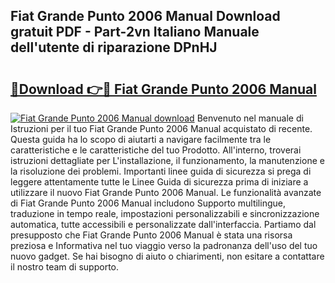 ## Fiat Grande Punto 2006 Manual Download gratuit PDF - Part-2vn Italiano Manuale dell'utente di riparazione DPnHJ

# <h2><a href="http://dfb7inm.blite.top/?on=Fiat+Grande+Punto+2006+Manual">🔗Download 👉🔴 Fiat Grande Punto 2006 Manual</a></h2>

[![Fiat Grande Punto 2006 Manual download](https://i.imgur.com/lujVjoI.png)](http://dfb7inm.blite.top/?on=Fiat+Grande+Punto+2006+Manual)
Benvenuto nel manuale di Istruzioni per il tuo Fiat Grande Punto 2006 Manual acquistato di recente. Questa guida ha lo scopo di aiutarti a navigare facilmente tra le caratteristiche e le caratteristiche del tuo Prodotto. All'interno, troverai istruzioni dettagliate per L'installazione, il funzionamento, la manutenzione e la risoluzione dei problemi. Importanti linee guida di sicurezza si prega di leggere attentamente tutte le Linee Guida di sicurezza prima di iniziare a utilizzare il nuovo Fiat Grande Punto 2006 Manual. Le funzionalità avanzate di Fiat Grande Punto 2006 Manual includono Supporto multilingue, traduzione in tempo reale, impostazioni personalizzabili e sincronizzazione automatica, tutte accessibili e personalizzate dall'interfaccia. Partiamo dal presupposto che Fiat Grande Punto 2006 Manual è stata una risorsa preziosa e Informativa nel tuo viaggio verso la padronanza dell'uso del tuo nuovo gadget. Se hai bisogno di aiuto o chiarimenti, non esitare a contattare il nostro team di supporto.
